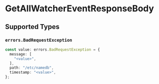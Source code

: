# GetAllWatcherEventResponseBody


## Supported Types

### `errors.BadRequestException`

```typescript
const value: errors.BadRequestException = {
  message: [
    "<value>",
  ],
  path: "/etc/namedb",
  timestamp: "<value>",
};
```

